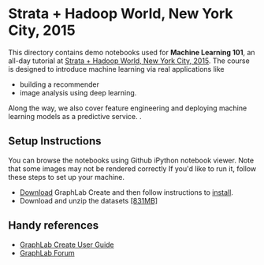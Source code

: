 # Strata + Hadoop World, New York City, 2015

This directory contains demo notebooks used for **Machine Learning 101**, an all-day tutorial at [Strata + Hadoop World, New York City, 2015](http://strataconf.com/big-data-conference-ny-2015/public/schedule/detail/43217).
The course is designed to introduce machine learning via real applications like 
- building a recommender
- image analysis using deep learning. 

Along the way, we also cover feature engineering and deploying machine learning models as a predictive service. .

## Setup Instructions

You can browse the notebooks using Github iPython notebook viewer. Note that some images may not be rendered correctly If you'd like to run it, follow these steps to set up your machine.

- [Download](https://dato.com/download/) GraphLab Create and then follow instructions to [install](https://dato.com/download/install.html).
- Download and unzip the datasets [[831MB]](http://static.dato.com/ml101_datasets_stratanyc_2015.zip)

## Handy references

- [GraphLab Create User Guide](http://dato.com/learn/userguide)
- [GraphLab Forum](http://forum.dato.com/categories/graphlab-create)

